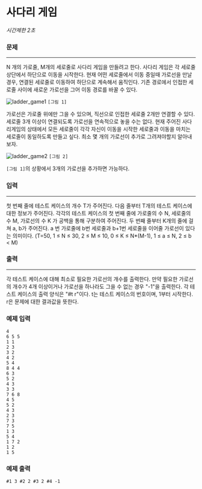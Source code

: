 # 사다리 게임

*시간제한 2초*

### 문제

------

N 개의 가로줄, M개의 세로줄로 사다리 게임을 만들려고 한다. 사다리 게임은 각 세로줄 상단에서 하단으로 이동을 시작한다. 현재 어떤 세로줄에서 이동 중일때 가로선을 만날 경우, 연결된 세로줄로 이동하여 하단으로 계속해서 움직인다. 기존 경로에서 인접한 세로줄 사이에 새로운 가로선을 그어 이동 경로를 바꿀 수 있다.

![ladder_game1](https://alms-problem.s3.ap-northeast-2.amazonaws.com/ladder_game1.png)
`[그림 1]`

가로선은 가로줄 위에만 그을 수 있으며, 직선으로 인접한 세로줄 2개만 연결할 수 있다. 세로줄 3개 이상이 연결되도록 가로선을 연속적으로 놓을 수는 없다. 현재 주어진 사다리게임의 상태에서 모든 세로줄이 각각 자신이 이동을 시작한 세로줄과 이동을 마치는 세로줄이 동일하도록 만들고 싶다. 최소 몇 개의 가로선이 추가로 그려져야할지 알아내보자.

![ladder_game2](https://alms-problem.s3.ap-northeast-2.amazonaws.com/ladder_game2.png)
`[그림 2]`

`[그림 1]`의 상황에서 3개의 가로선을 추가하면 가능하다.

 

### 입력

------

첫 번째 줄에 테스트 케이스의 개수 T가 주어진다. 다음 줄부터 T개의 테스트 케이스에 대한 정보가 주어진다. 각각의 테스트 케이스의 첫 번째 줄에 가로줄의 수 N, 세로줄의 수 M, 가로선의 수 K 가 공백을 통해 구분하여 주어진다. 두 번째 줄부터 K개의 줄에 걸쳐 a, b가 주어진다. a 번 가로줄에 b번 세로줄과 b+1번 세로줄을 이어줄 가로선이 있다는 의미이다. (T=50, 1 ≤ N ≤ 30, 2 ≤ M ≤ 10, 0 ≤ K ≤ N*(M-1), 1 ≤ a ≤ N, 2 ≤ b < M)

 

### 출력

------

각 테스트 케이스에 대해 최소로 필요한 가로선의 개수를 출력한다. 만약 필요한 가로선의 개수가 4개 이상이거나 가로선을 하나라도 그을 수 없는 경우 "-1"을 출력한다. 각 테스트 케이스의 출력 양식은 "#t r"이다. t는 테스트 케이스의 번호이며, 1부터 시작한다. r은 문제에 대한 결과값을 뜻한다.

 

### 예제 입력

```
4
6 5 5 
1 1 
2 3
3 2 
4 2 
5 4 
8 4 4
6 3 
5 2 
4 3 
3 3 
7 6 8 
4 5 
5 2 
4 3 
2 3
7 3
7 5 
1 3 
5 4
1 7 2 
1 2 
1 5
```

### 예제 출력

```
#1 3 #2 2 #3 2 #4 -1
```

 